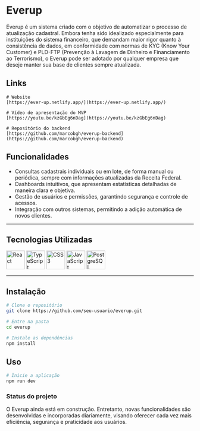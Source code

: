 # Everup

Everup é um sistema criado com o objetivo de automatizar o processo de atualização cadastral.
Embora tenha sido idealizado especialmente para instituições do sistema financeiro, que demandam maior rigor quanto à consistência de dados, em conformidade com normas de KYC (Know Your Customer) e PLD-FTP (Prevenção à Lavagem de Dinheiro e Financiamento ao Terrorismo), o Everup pode ser adotado por qualquer empresa que deseje manter sua base de clientes sempre atualizada.

## Links
```
# Website
[https://ever-up.netlify.app/](https://ever-up.netlify.app/)

# Vídeo de apresentação do MVP
[https://youtu.be/kzGbEg6nDag](https://youtu.be/kzGbEg6nDag)

# Repositório do backend
[https://github.com/marcobgh/everup-backend](https://github.com/marcobgh/everup-backend)
```

## Funcionalidades

- Consultas cadastrais individuais ou em lote, de forma manual ou periódica, sempre com informações atualizadas da Receita Federal.
- Dashboards intuitivos, que apresentam estatísticas detalhadas de maneira clara e objetiva.
- Gestão de usuários e permissões, garantindo segurança e controle de acessos.
- Integração com outros sistemas, permitindo a adição automática de novos clientes.

---

## Tecnologias Utilizadas

<p align="left">
  <img src="https://cdn.jsdelivr.net/gh/devicons/devicon/icons/react/react-original.svg" width="50" title="React" />
  <img src="https://cdn.jsdelivr.net/gh/devicons/devicon/icons/typescript/typescript-original.svg" width="50" title="TypeScript" />
  <img src="https://cdn.jsdelivr.net/gh/devicons/devicon/icons/css3/css3-original.svg" width="50" title="CSS3" />
  <img src="https://cdn.jsdelivr.net/gh/devicons/devicon/icons/javascript/javascript-original.svg" width="50" title="JavaScript (Backend)" />
  <img src="https://cdn.jsdelivr.net/gh/devicons/devicon/icons/postgresql/postgresql-original.svg" width="50" title="PostgreSQL" />
</p>

---

## Instalação

```bash
# Clone o repositório
git clone https://github.com/seu-usuario/everup.git

# Entre na pasta
cd everup

# Instale as dependências
npm install
```

## Uso

```bash
# Inicie a aplicação
npm run dev
```

### Status do projeto
O Everup ainda está em construção. Entretanto, novas funcionalidades são desenvolvidas e incorporadas diariamente, visando oferecer cada vez mais eficiência, segurança e praticidade aos usuários.
